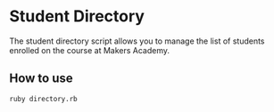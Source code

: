 Student Directory
=================

The student directory script allows you to manage the list of students enrolled on the course at Makers Academy.

How to use
----------
```shell
ruby directory.rb
```